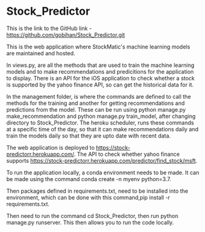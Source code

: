 # Stock_Predictor

This is the link to the GitHub link - https://github.com/gobihan/Stock_Predictor.git

This is the web application where StockMatic's machine learning models are maintained and hosted.

In views.py, are all the methods that are used to train the machine learning models and to make recommendations and predicitions for the application to display. There is an API for the iOS application to check whether a stock is supported by the yahoo finance API, so can get the historical data for it.

In the management folder, is where the commands are defined to call the methods for the training and another for getting recommendations and predictions from the model. These can be run using python manage.py make_recommendation and python manage.py train_model, after changing directory to Stock_Predictor. The heroku scheduler, runs these commands at a specific time of the day, so that it can make recommendations daily and train the models daily so that they are upto date with recent data.

The web application is deployed to https://stock-predictorr.herokuapp.com/. The API to check whether yahoo finance supports https://stock-predictorr.herokuapp.com/predictor/find_stock/msft. 

To run the application locally, a conda environment needs to be made. It can be made using the command conda create -n myenv python=3.7.

Then packages defined in requirements.txt, need to be installed into the environment, which can be done with this command,pip install -r requirements.txt.

Then need to run the command cd Stock_Predictor, then run python manage.py runserver. This then allows you to run the code locally.


